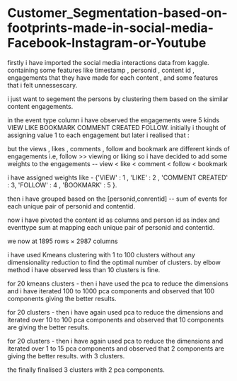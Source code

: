 # Customer_Segmentation-based-on-footprints-made-in-social-media-Facebook-Instagram-or-Youtube


firstly i have imported the social media interactions data from kaggle.
containing some features like timestamp , personid , content id , engagements that they have made for each content , and some features that i felt unnessescary.

i just want to segement the persons by clustering them based on the similar content engagements.

in the event type column i have observed the engagements were 5 kinds VIEW LIKE BOOKMARK COMMENT CREATED FOLLOW.
initially i thought of assigning value 1 to each engagement but later i realised that :

but the views , likes , comments , follow and bookmark are different kinds of engagements i.e, follow >> viewing or liking
so i have decided to add some weights to the engagements -- view < like < comment < follow < bookmark

i have assigned weights like - {'VIEW' : 1 , 'LIKE' : 2 , 'COMMENT CREATED' : 3, 'FOLLOW' : 4 , 'BOOKMARK' : 5 }.

then i have grouped based on the [personid,conrentid] -- sum of events for each unique pair of personid and contentid.

now i have pivoted the content id as columns and person id as index and eventtype sum at mapping each unique pair of personid and contentid.

we now at 1895 rows × 2987 columns

i have used Kmeans clustering with 1 to 100 clusters without any dimensionality reduction to find the optimal number of clusters.
by elbow method i have observed less than 10 clusters is fine.

for 20 kmeans clusters - then i have used the pca to reduce the dimensions and i have iterated 100 to 1000 pca components and observed that 100 components giving the better results.

for 20 clusters - then i have again used pca to reduce the dimensions and iterated over 10 to 100 pca components and observed that 10 components are giving the better results.

for 20 clusters - then i have again used pca to reduce the dimensions and iterated over 1 to 15 pca components and observed that 2 components are giving the better results. with 3 clusters.

the finally finalised 3 clusters with 2 pca components.
